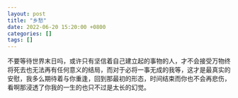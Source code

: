 ```yaml
---
layout: post
title: "乡愁"
date: 2022-06-20 15:20:00 +0800
categories: []
tags: []
---
```


不要等待世界末日吗，或许只有坚信着自己建立起的事物的人，才不会接受万物终将死去也无法再有任何意义的结局，而对于必将一事无成的我等，这才是最真实的安慰，我多么期待着与你重逢，回到那最初的形态，时间结束而你也不会再悲伤，看啊那浸透了你我的一生的也只不过是太长的幻觉。
